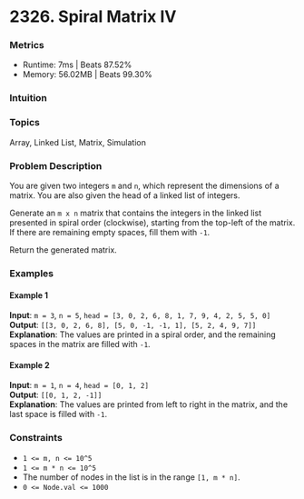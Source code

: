 # 2326. Spiral Matrix IV

### Metrics
- Runtime: 7ms | Beats 87.52%  
- Memory: 56.02MB | Beats 99.30%

### Intuition

### Topics
Array, Linked List, Matrix, Simulation

### Problem Description
You are given two integers `m` and `n`, which represent the dimensions of a matrix. You are also given the head of a linked list of integers.  

Generate an `m x n` matrix that contains the integers in the linked list presented in spiral order (clockwise), starting from the top-left of the matrix. If there are remaining empty spaces, fill them with `-1`.

Return the generated matrix.

### Examples

#### Example 1
**Input**: `m = 3`, `n = 5`, `head = [3, 0, 2, 6, 8, 1, 7, 9, 4, 2, 5, 5, 0]`  
**Output**: `[[3, 0, 2, 6, 8], [5, 0, -1, -1, 1], [5, 2, 4, 9, 7]]`  
**Explanation**: The values are printed in a spiral order, and the remaining spaces in the matrix are filled with `-1`.

#### Example 2
**Input**: `m = 1`, `n = 4`, `head = [0, 1, 2]`  
**Output**: `[[0, 1, 2, -1]]`  
**Explanation**: The values are printed from left to right in the matrix, and the last space is filled with `-1`.

### Constraints
- `1 <= m, n <= 10^5`
- `1 <= m * n <= 10^5`
- The number of nodes in the list is in the range `[1, m * n]`.
- `0 <= Node.val <= 1000`
